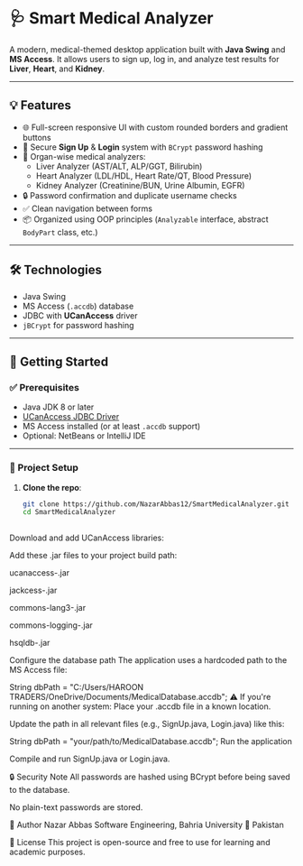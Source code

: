# 🩺 Smart Medical Analyzer

A modern, medical-themed desktop application built with **Java Swing** and **MS Access**. It allows users to sign up, log in, and analyze test results for **Liver**, **Heart**, and **Kidney**.

---

## 💡 Features

- 🌐 Full-screen responsive UI with custom rounded borders and gradient buttons
- 🔐 Secure **Sign Up** & **Login** system with `BCrypt` password hashing
- 🧪 Organ-wise medical analyzers:
  - Liver Analyzer (AST/ALT, ALP/GGT, Bilirubin)
  - Heart Analyzer (LDL/HDL, Heart Rate/QT, Blood Pressure)
  - Kidney Analyzer (Creatinine/BUN, Urine Albumin, EGFR)
- 🔒 Password confirmation and duplicate username checks
- ✅ Clean navigation between forms
- 📦 Organized using OOP principles (`Analyzable` interface, abstract `BodyPart` class, etc.)

---

## 🛠 Technologies

- Java Swing
- MS Access (`.accdb`) database
- JDBC with **UCanAccess** driver
- `jBCrypt` for password hashing

---

## 🚀 Getting Started

### ✅ Prerequisites

- Java JDK 8 or later
- [UCanAccess JDBC Driver](https://ucanaccess.sourceforge.net/site.html)
- MS Access installed (or at least `.accdb` support)
- Optional: NetBeans or IntelliJ IDE

---

### 📂 Project Setup

1. **Clone the repo**:
   ```bash
   git clone https://github.com/NazarAbbas12/SmartMedicalAnalyzer.git
   cd SmartMedicalAnalyzer
 

Download and add UCanAccess libraries:

Add these .jar files to your project build path:

ucanaccess-<version>.jar

jackcess-<version>.jar

commons-lang3-<version>.jar

commons-logging-<version>.jar

hsqldb-<version>.jar

Configure the database path
The application uses a hardcoded path to the MS Access file:

String dbPath = "C:/Users/HAROON TRADERS/OneDrive/Documents/MedicalDatabase.accdb";
⚠️ If you're running on another system:
Place your .accdb file in a known location.

Update the path in all relevant files (e.g., SignUp.java, Login.java) like this:

String dbPath = "your/path/to/MedicalDatabase.accdb";
Run the application

Compile and run SignUp.java or Login.java.


🔒 Security Note
All passwords are hashed using BCrypt before being saved to the database.

No plain-text passwords are stored.

📢 Author
Nazar Abbas
Software Engineering, Bahria University
📍 Pakistan

📌 License
This project is open-source and free to use for learning and academic purposes.

